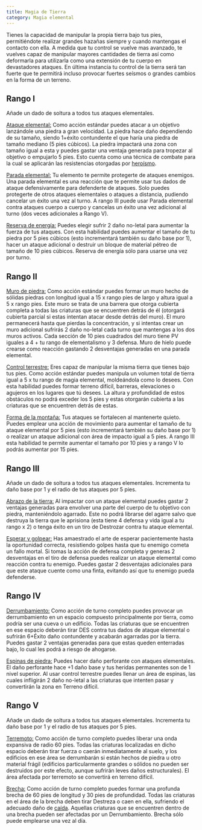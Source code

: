 ```yaml
---
title: Magia de Tierra
category: Magia elemental
---
```


Tienes la capacidad de manipular la propia tierra bajo tus pies, permitiéndote realizar grandes hazañas siempre y cuando mantengas el contacto con ella. A medida que tu control se vuelve mas avanzado, te vuelves capaz de manipular mayores cantidades de tierra así como deformarla para utilizarla como una extensión de tu cuerpo en devastadores ataques. En última instancia tu control de la tierra será tan fuerte que te permitirá incluso provocar fuertes seísmos o grandes cambios en la forma de un terreno.

## Rango I

Añade un dado de soltura a todos tus ataques elementales.

<u>Ataque elemental:</u> Como acción estándar puedes atacar a un objetivo lanzándole una piedra a gran velocidad. La piedra hace daño dependiendo de su tamaño, siendo 1+éxito contundente el que haría una piedra de tamaño mediano (5 pies cúbicos). La piedra impactará una zona con tamaño igual a esta y puedes gastar una ventaja generada para tropezar al objetivo o empujarlo 5 pies. Esto cuenta como una técnica de combate para la cual se aplicarán las resistencias otorgadas por [heroísmo](https://raldamain.com/rules/Crear%20personajes/talentos.html#hero%C3%ADsmo-fue).

<u>Parada elemental:</u> Tu elemento te permite protegerte de ataques enemigos. Una parada elemental es una reacción que te permite usar tus dados de ataque defensivamente para defenderte de ataques. Solo puedes protegerte de otros ataques elementales o ataques a distancia, pudiendo cancelar un éxito una vez al turno. A rango III puede usar Parada elemental contra ataques cuerpo a cuerpo y cancelas un éxito una vez adicional al turno (dos veces adicionales a Rango V).

<u>Reserva de energía:</u> Puedes elegir sufrir 2 daño no-letal para aumentar la fuerza de tus ataques. Con esta habilidad puedes aumentar el tamaño de tu piedra por 5 pies cúbicos (esto incrementará también su daño base por 1), hacer un ataque adicional o destruir un bloque de material pétreo de tamaño de 10 pies cúbicos. Reserva de energía sólo para usarse una vez por turno.

## Rango II

<u>Muro de piedra:</u> Como acción estándar puedes formar un muro hecho de sólidas piedras con longitud igual a 15 x rango pies de largo y altura igual a 5 x rango pies. Este muro se trata de una barrera que otorga cubierta completa a todas las criaturas que se encuentren detrás de él (otorgará cubierta parcial si estas intentan atacar desde detrás del muro). El muro permanecerá hasta que pierdas la concentración, y si intentas crear un muro adicional sufrirás 2 daño no-letal cada turno que mantengas a los dos muros activos. Cada sección de 10 pies cuadrados del muro tiene PV iguales a 4 + tu rango de elementalismo y 3 defensa. Muro de hielo puede crearse como reacción gastando 2 desventajas generadas en una parada elemental.

<u>Control terrestre:</u> Eres capaz de manipular la misma tierra que tienes bajo tus pies. Como acción estándar puedes manipula un volumen total de tierra igual a 5 x tu rango de magia elemental, moldeándola como lo desees. Con esta habilidad puedes formar terreno difícil, barreras, elevaciones o agujeros en los lugares que tú desees. La altura y profundidad de estos obstáculos no podrá exceder los 5 pies y estas otorgarán cubierta a las criaturas que se encuentren detrás de estas.

<u>Forma de la montaña:</u> Tus ataques se fortalecen al mantenerte quieto. Puedes emplear una acción de movimiento para aumentar el tamaño de tu ataque elemental por 5 pies (esto incrementará también su daño base por 1) o realizar un ataque adicional con área de impacto igual a 5 pies. A rango III esta habilidad te permite aumentar el tamaño por 10 pies y a rango V lo podrás aumentar por 15 pies.

## Rango III

Añade un dado de soltura a todos tus ataques elementales. Incrementa tu daño base por 1 y el radio de tus ataques por 5 pies.

<u>Abrazo de la tierra:</u> Al impactar con un ataque elemental puedes gastar 2 ventajas generadas para envolver una parte del cuerpo de tu objetivo con piedra, manteniéndolo agarrado. Este no podrá librarse del agarre salvo que destruya la tierra que le aprisiona (esta tiene 4 defensa y vida igual a tu rango x 2) o tenga éxito en un tiro de Destrozar contra tu ataque elemental.

<u>Esperar y golpear:</u> Has amaestrado el arte de esperar pacientemente hasta la oportunidad correcta, resistiendo golpes hasta que tu enemigo cometa un fallo mortal. Si tomas la acción de defensa completa y generas 2 desventajas en el tiro de defensa puedes realizar un ataque elemental como reacción contra tu enemigo. Puedes gastar 2 desventajas adicionales para que este ataque cuente como una finta, evitando así que tu enemigo pueda defenderse.

## Rango IV

 <u>Derrumbamiento:</u> Como acción de turno completo puedes provocar un derrumbamiento en un espacio compuesto principalmente por tierra, como podría ser una cueva o un edificio. Todas las criaturas que se encuentren en ese espacio deberán tirar DES contra tus dados de ataque elemental o sufrirán 6+Éxito daño contundente y acabarán agarradas por la tierra. Puedes gastar 2 ventajas generadas para que estas queden enterradas bajo, lo cual les podrá a riesgo de ahogarse.

<u>Espinas de piedra:</u> Puedes hacer daño perforante con ataques elementales. El daño perforante hace +1 daño base y tus heridas permanentes son de 1 nivel superior. Al usar control terrestre puedes llenar un área de espinas, las cuales infligirán 2 daño no-letal a las criaturas que intenten pasar y convertirán la zona en Terreno difícil.

## Rango V

Añade un dado de soltura a todos tus ataques elementales. Incrementa tu daño base por 1 y el radio de tus ataques por 5 pies.

<u>Terremoto:</u> Como acción de turno completo puedes liberar una onda expansiva de radio 60 pies. Todas las criaturas localizadas en dicho espacio deberán tirar fuerza o caerán inmediatamente al suelo, y los edificios en ese área se derrumbarán si están hechos de piedra u otro material frágil (edificios particularmente grandes o sólidos no pueden ser destruidos por este efecto, aunque sufrirán leves daños estructurales). El área afectada por terremoto se convertirá en terreno difícil.

<u>Brecha:</u> Como acción de turno completo puedes formar una profunda brecha de 60 pies de longitud y 30 pies de profundidad. Todas las criaturas en el área de la brecha deben tirar Destreza o caen en ella, sufriendo el adecuado daño de [caída](https://raldamain.com/rules/Reglas%20principales/reglas%20de%20combate.html#ca%C3%ADdas). Aquellas criaturas que se encuentren dentro de una brecha pueden ser afectadas por un Derrumbamiento. Brecha sólo puede emplearse una vez al día.

